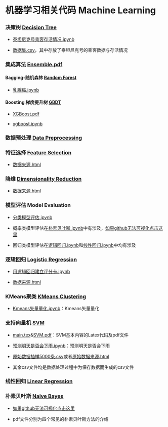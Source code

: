 # 机器学习相关代码 Machine Learning

### 决策树 [Decision Tree](Decision_tree/decision_tree.ipynb)

* [泰坦尼克号乘客存活情况.ipynb](Decision_tree/tut.ipynb)

* [数据集.csv](Decision_tree/train.csv)，其中存放了泰坦尼克号的乘客数据与存活情况

### 集成算法 [Ensemble.pdf](Ensemble/ensemble.pdf)

#### Bagging-随机森林 [Random Forest](Ensemble/Bagging/random_forest.ipynb)

* [乳腺癌.ipynb](Ensemble/Bagging/Breast_tumor_ana.ipynb)

#### Boosting 梯度提升树 [GBDT](Ensemble/Boosting/Gradient_Boosted_Trees.ipynb)

* [XGBoost.pdf](Ensemble/Boosting/xgboost.pdf)

* [xgboost.ipynb](Ensemble/Boosting/project.ipynb)

### 数据预处理 [Data Preprocessing](Data_preprocessing/Data_preprocessing.ipynb)

### 特征选择 [Feature Selection](Feature_selection/Feature_selection.ipynb)

* [数据来源.html](https://www.kaggle.com/competitions/digit-recognizer/data)

### 降维 [Dimensionality Reduction](Dimensionality_reduction/Dimensionality_reduction.ipynb)

* [数据来源.html](https://www.kaggle.com/competitions/digit-recognizer/data)

### 模型评估 Model Evaluation

* [分类模型评估.ipynb](Classification_model_evaluation/evaluate.ipynb)

* 概率类模型评估在[朴素贝叶斯.ipynb](Naive_Bayes/Naive_Bayes.ipynb)中有涉及，[如果github无法可视化点击这里](https://nbviewer.org/github/lanrudan/Machine-Learning/blob/main/Naive_Bayes/Naive_Bayes.ipynb)

* 回归类模型评估在[逻辑回归.ipynb](Logistic_regression/Logistic_regression.ipynb)和[线性回归.ipynb](Linear_regression/linear_regression.ipynb)中均有涉及

### 逻辑回归 [Logistic Regression](Logistic_regression/Logistic_regression.ipynb)

* [用逻辑回归建立评分卡.ipynb](Logistic_regression/Scorecard_Logistic_Regression_Model.ipynb)

* [数据来源.html](https://www.kaggle.com/competitions/GiveMeSomeCredit/data)

### KMeans聚类 [KMeans Clustering](KMeans_clustering/Cluster.ipynb)

* [Kmeans矢量量化.ipynb](KMeans_clustering/Kmeans_Vector_Quantization.ipynb)：Kmeans矢量量化

### 支持向量机 [SVM](SVM/SVM.ipynb)

* [main.tex](SVM/main.tex)&[SVM.pdf](SVM/SVM.pdf)：SVM基本内容的Latex代码及pdf文件

* [预测明天是否会下雨.ipynb](SVM/project.ipynb)：预测明天是否会下雨

* [原始数据抽样5000条.csv](SVM/weatherAUS.csv)或者[原始数据来源.html](https://www.kaggle.com/datasets/jsphyg/weather-dataset-rattle-package/data?select=weatherAUS.csv)

* 其余csv文件均是数据处理过程中为保存数据而生成的csv文件

### 线性回归 [Linear Regression](Linear_regression/linear_regression.ipynb)

### 朴素贝叶斯 [Naive Bayes](Naive_Bayes/Naive_Bayes.ipynb)

* [如果github无法可视化点击这里](https://nbviewer.org/github/lanrudan/Machine-Learning/blob/main/Naive_Bayes/Naive_Bayes.ipynb)
  
* pdf文件分别为四个常见的朴素贝叶斯方法的介绍



